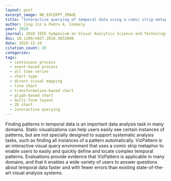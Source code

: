 ```yaml
---
layout: post
excerpt_image: NO_EXCERPT_IMAGE
title: "Interactive querying of temporal data using a comic strip metaphor"
author: Jing Jin & Pedro A. Szekely
year: 2010
journal: 2010 IEEE Symposium on Visual Analytics Science and Technology
doi: 10.1109/VAST.2010.5652890
date: 2010-12-10
citation_count: 35
categories:
tags:
  - continuous process
  - event-based process
  - all time series
  - chart type
  - direct visual mapping
  - line chart
  - transformation-based chart
  - glyph-based chart
  - multi-form layout
  - 2D chart
  - interactive querying
---
```

Finding patterns in temporal data is an important data analysis task in many domains. Static visualizations can help users easily see certain instances of patterns, but are not specially designed to support systematic analysis tasks, such as finding all instances of a pattern automatically. VizPattern is an interactive visual query environment that uses a comic strip metaphor to enable users to easily and quickly define and locate complex temporal patterns. Evaluations provide evidence that VizPattern is applicable in many domains, and that it enables a wide variety of users to answer questions about temporal data faster and with fewer errors than existing state-of-the-art visual analysis systems.
